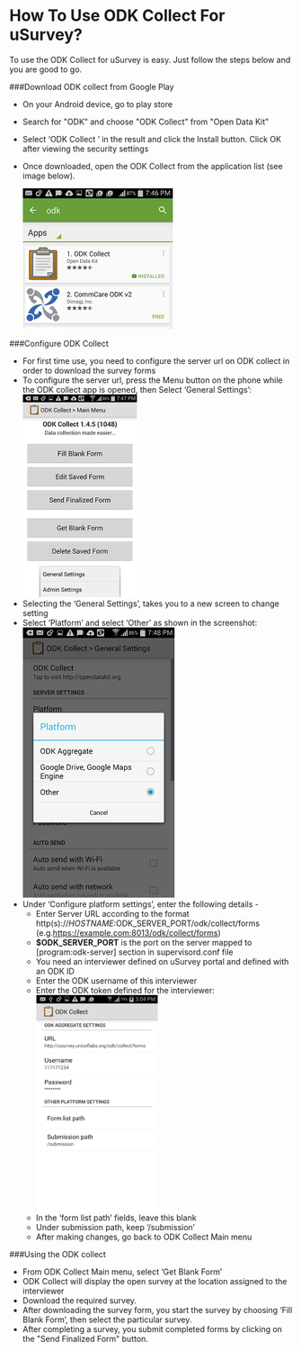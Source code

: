 How To Use ODK Collect For uSurvey?
==================================

To use the ODK Collect for uSurvey is easy. Just follow the steps below and you are good to go.

###Download ODK collect from Google Play

  - On your Android device, go to play store
  - Search for "ODK" and choose "ODK Collect" from "Open Data Kit"
  - Select ‘ODK Collect ‘ in the result and click the Install button. Click OK after viewing the security settings
  - Once downloaded, open the ODK Collect from the application list (see image below).
 
    ![How to download](./odk_google_play.png)


###Configure ODK Collect

  - For first time use, you need to configure the server url on ODK collect in order to download the survey forms
  - To configure the server url, press the Menu button on the phone while the ODK collect app is opened, then Select ‘General Settings’:
    ![Select settings](./odk_collect_choose_setting.png)
  - Selecting the ‘General Settings’, takes you to a new screen to change setting
  - Select ‘Platform’ and select ‘Other’ as shown in the screenshot:
    ![Select platform setting](./odk_select_other_platform.png)
  - Under ‘Configure platform settings’, enter the following details - 
    * Enter Server URL according to the format http(s)://$HOSTNAME:$ODK_SERVER_PORT/odk/collect/forms (e.g.https://example.com:8013/odk/collect/forms)
    * **$ODK_SERVER_PORT** is the port on the server mapped to [program:odk-server] section in supervisord.conf file  
    * You need an interviewer defined on uSurvey portal and defined with an ODK ID
    * Enter the ODK username of this interviewer
    * Enter the ODK token defined for the interviewer:
      ![Set ODK credentials](./set_odk_credentials.png)
    * In the ‘form list path’  fields, leave this blank
    * Under submission path, keep ‘/submission’
    * After making changes, go back to ODK Collect Main menu

###Using the ODK collect

  - From ODK Collect Main menu, select ‘Get Blank Form’
  - ODK Collect will display the open survey at the location assigned to the interviewer
  - Download the required survey.
  - After downloading the survey form, you start the survey by choosing ‘Fill Blank Form’, then select the particular survey.
  - After completing a survey, you submit completed forms by clicking on the "Send Finalized Form" button.
  


    
  
